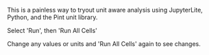 This is a painless way to tryout unit aware analysis using JupyterLite, Python, and the Pint unit library.

Select 'Run', then 'Run All Cells'

Change any values or units and 'Run All Cells' again to see changes.


